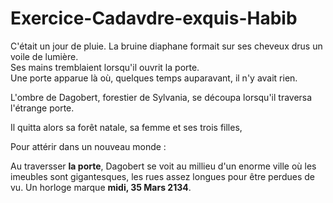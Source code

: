 # Exercice-Cadavdre-exquis-Habib

C'était un jour de pluie. La bruine diaphane formait sur ses cheveux drus un voile de lumière.<br />
Ses mains tremblaient lorsqu'il ouvrit la porte.<br />
Une porte apparue là où, quelques temps auparavant, il n'y avait rien.<br />

L'ombre de Dagobert, forestier de Sylvania, se découpa lorsqu'il traversa l'étrange porte.

Il quitta alors sa forêt natale, sa femme et ses trois filles,

Pour attérir dans un nouveau monde : 

Au traversser **la porte**, Dagobert se voit au millieu d'un enorme ville où les imeubles sont gigantesques, les rues assez longues pour être perdues de vu.
Un horloge marque **midi, 35 Mars 2134**. 

